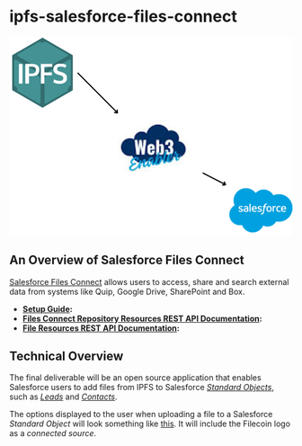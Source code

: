 # ipfs-salesforce-files-connect

![](documentation_and_images/ipfs-salesforce-files-connect-thumbnail.png)

## An Overview of Salesforce Files Connect

[Salesforce Files Connect](https://help.salesforce.com/s/articleView?id=sf.collab_admin_files_connect.htm) allows users to access, share and search external data from systems like Quip, Google Drive, SharePoint and Box.

- **[Setup Guide](https://github.com/MuKnSys/ipfs-salesforce-files-connect/blob/main/documentation_and_images/Files%20Connect%20-%20Setup%20Guide%20-%20Winter'17%20-%20Oct%2013th%202016.pdf):**
- **[Files Connect Repository Resources REST API Documentation](https://github.com/MuKnSys/ipfs-salesforce-files-connect/blob/main/documentation_and_images/salesforce_files_connect_features_files.pdf):**
- **[File Resources REST API Documentation](https://github.com/MuKnSys/ipfs-salesforce-files-connect/blob/main/documentation_and_images/salesforce_files_connect_resources_files.pdf):**

## Technical Overview

The final deliverable will be an open source application that enables Salesforce users to add files from IPFS to Salesforce [_Standard Objects_](https://developer.salesforce.com/docs/atlas.en-us.object_reference.meta/object_reference/sforce_api_objects_list.htm), such as [_Leads_](https://developer.salesforce.com/docs/atlas.en-us.object_reference.meta/object_reference/sforce_api_objects_lead.htm) and [_Contacts_](https://developer.salesforce.com/docs/atlas.en-us.object_reference.meta/object_reference/sforce_api_objects_contact.htm).

The options displayed to the user when uploading a file to a Salesforce _Standard Object_ will look something like [this](https://github.com/MuKnSys/ipfs-salesforce-files-connect/blob/main/documentation_and_images/filecoin-connected-source-in-salesforce.png). It will include the Filecoin logo as a _connected source_.
